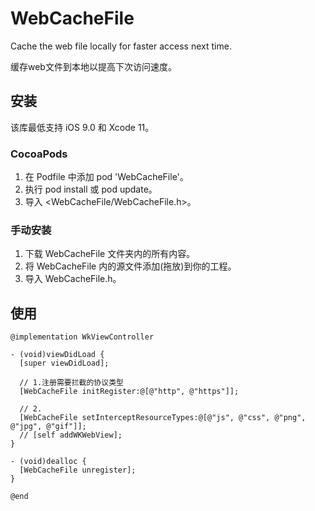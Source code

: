 # WebCacheFile

Cache the web file locally for faster access next time. 

缓存web文件到本地以提高下次访问速度。

## 安装

该库最低支持 iOS 9.0 和 Xcode 11。

### CocoaPods

1. 在 Podfile 中添加 pod 'WebCacheFile'。
2. 执行 pod install 或 pod update。
3. 导入 <WebCacheFile/WebCacheFile.h>。

### 手动安装

1. 下载 WebCacheFile 文件夹内的所有内容。
2. 将 WebCacheFile 内的源文件添加(拖放)到你的工程。
3. 导入 WebCacheFile.h。

## 使用

```
@implementation WkViewController

- (void)viewDidLoad {
  [super viewDidLoad];
  
  // 1.注册需要拦截的协议类型
  [WebCacheFile initRegister:@[@"http", @"https"]];
  
  // 2.
  [WebCacheFile setInterceptResourceTypes:@[@"js", @"css", @"png", @"jpg", @"gif"]];
  // [self addWKWebView];
}

- (void)dealloc {
  [WebCacheFile unregister];
}

@end
```